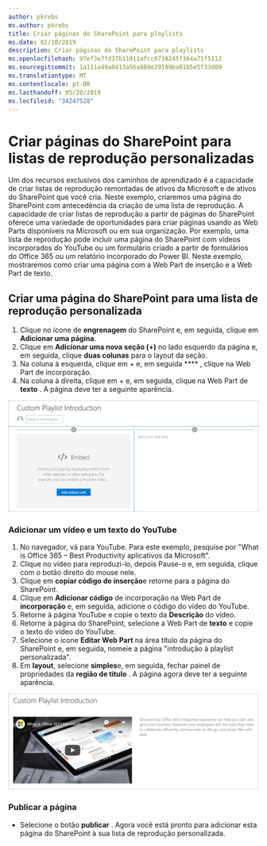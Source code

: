 ```yaml
---
author: pkrebs
ms.author: pkrebs
title: Criar páginas do SharePoint para playlists
ms.date: 02/10/2019
description: Criar páginas do SharePoint para playlists
ms.openlocfilehash: 97ef3e7fd37b11011afcc0738245f364a71f5112
ms.sourcegitcommit: 1a111a49a0413a56a880e29109ba01b5e5f33d09
ms.translationtype: MT
ms.contentlocale: pt-BR
ms.lasthandoff: 05/20/2019
ms.locfileid: "34247528"
---
```

# <a name="create-sharepoint-pages-for-custom-playlists"></a>Criar páginas do SharePoint para listas de reprodução personalizadas

Um dos recursos exclusivos dos caminhos de aprendizado é a capacidade de criar listas de reprodução remontadas de ativos da Microsoft e de ativos do SharePoint que você cria. Neste exemplo, criaremos uma página do SharePoint com antecedência da criação de uma lista de reprodução. A capacidade de criar listas de reprodução a partir de páginas do SharePoint oferece uma variedade de oportunidades para criar páginas usando as Web Parts disponíveis na Microsoft ou em sua organização. Por exemplo, uma lista de reprodução pode incluir uma página do SharePoint com vídeos incorporados do YouTube ou um formulário criado a partir de formulários do Office 365 ou um relatório incorporado do Power BI. Neste exemplo, mostraremos como criar uma página com a Web Part de inserção e a Web Part de texto.  

## <a name="create-a-sharepoint-page-for-a-custom-playlist"></a>Criar uma página do SharePoint para uma lista de reprodução personalizada

1. Clique no ícone de **engrenagem** do SharePoint e, em seguida, clique em **Adicionar uma página**.
2. Clique em **Adicionar uma nova seção (+)** no lado esquerdo da página e, em seguida, clique **duas colunas** para o layout da seção.
3. Na coluna à esquerda, clique em + e, em seguida **** , clique na Web Part de incorporação. 
4. Na coluna à direita, clique em + e, em seguida, clique na Web Part de **texto** . A página deve ter a seguinte aparência.

![CG-pagenewstart. png](media/cg-pagenewstart.png)

### <a name="add-a-video-and-text-from-youtube"></a>Adicionar um vídeo e um texto do YouTube

1. No navegador, vá para YouTube. Para este exemplo, pesquise por "What is Office 365 – Best Productivity aplicativos da Microsoft".
2. Clique no vídeo para reproduzi-lo, depois Pause-o e, em seguida, clique com o botão direito do mouse nele. 
3. Clique em **copiar código de inserção**e retorne para a página do SharePoint. 
4. Clique em **Adicionar código** de incorporação na Web Part de **incorporação** e, em seguida, adicione o código do vídeo do YouTube.
5. Retorne à página YouTube e copie o texto da **Descrição** do vídeo. 
6. Retorne à página do SharePoint, selecione a Web Part de **texto** e copie o texto do vídeo do YouTube.
7. Selecione o ícone **Editar Web Part** na área título da página do SharePoint e, em seguida, nomeie a página "introdução à playlist personalizada". 
8. Em **layout**, selecione **simples**e, em seguida, fechar painel de propriedades da **região de título** . A página agora deve ter a seguinte aparência. 

![CG-pagenewfinish. png](media/cg-pagenewfinish.png)

### <a name="publish-the-page"></a>Publicar a página

- Selecione o botão **publicar** . Agora você está pronto para adicionar esta página do SharePoint à sua lista de reprodução personalizada. 